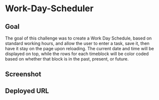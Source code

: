 # Work-Day-Scheduler

## Goal

The goal of this challenge was to create a Work Day Schedule, based on standard working hours, and allow the user to enter a task, save it, then have it stay on the page upon reloading. The current date and time will be displayed on top, while the rows for each timeblock will be color coded based on whether that block is in the past, present, or future.

## Screenshot


## Deployed URL
